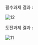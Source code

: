 필수과제 결과 :

![12](https://github.com/user-attachments/assets/55571d85-814a-4466-ac47-b33ea4308e6a)

도전과제 결과 :

![11](https://github.com/user-attachments/assets/61ececf0-10e9-4c17-b0b0-c920ca569a46)

